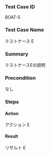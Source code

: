 ### Test Case ID
BOAT-5

### Test Case Name
テストケース E

### Summary
テストケースEの説明

### Precondition
なし

### Steps

#### Action
アクション E
#### Result
リザルト E
